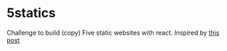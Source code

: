 # 5statics

Challenge to build (copy) Five static websites with react. Inspired by [this post](https://daveceddia.com/learn-react-with-copywork/)
